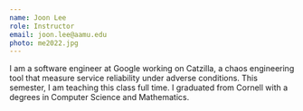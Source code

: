 ```yaml
---
name: Joon Lee
role: Instructor
email: joon.lee@aamu.edu
photo: me2022.jpg
---
```

I am a software engineer at Google working on Catzilla, a chaos engineering tool that measure service reliability under adverse conditions. This semester, I am teaching this class full time. I graduated from Cornell with a degrees in Computer Science and Mathematics.
